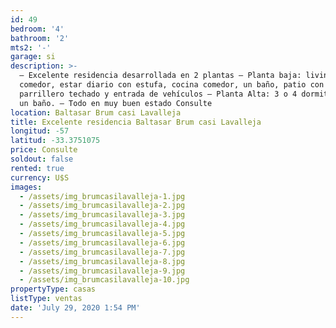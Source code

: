 ```yaml
---
id: 49
bedroom: '4'
bathroom: '2'
mts2: '-'
garage: si
description: >-
  – Excelente residencia desarrollada en 2 plantas – Planta baja: living
  comedor, estar diario con estufa, cocina comedor, un baño, patio con
  parrillero techado y entrada de vehículos – Planta Alta: 3 o 4 dormitorios y
  un baño. – Todo en muy buen estado Consulte
location: Baltasar Brum casi Lavalleja
title: Excelente residencia Baltasar Brum casi Lavalleja
longitud: -57
latitud: -33.3751075
price: Consulte
soldout: false
rented: true
currency: U$S
images:
  - /assets/img_brumcasilavalleja-1.jpg
  - /assets/img_brumcasilavalleja-2.jpg
  - /assets/img_brumcasilavalleja-3.jpg
  - /assets/img_brumcasilavalleja-4.jpg
  - /assets/img_brumcasilavalleja-5.jpg
  - /assets/img_brumcasilavalleja-6.jpg
  - /assets/img_brumcasilavalleja-7.jpg
  - /assets/img_brumcasilavalleja-8.jpg
  - /assets/img_brumcasilavalleja-9.jpg
  - /assets/img_brumcasilavalleja-10.jpg
propertyType: casas
listType: ventas
date: 'July 29, 2020 1:54 PM'
---
```



